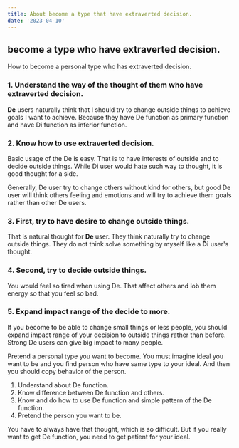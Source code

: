 ```yaml
---
title: About become a type that have extraverted decision.
date: '2023-04-10'
---
```


## become a type who have extraverted decision.

How to become a personal type who has extraverted decision.

### 1. Understand the way of the thought of them who have extraverted decision.

**De** users naturally think that I should try to change outside things to achieve goals I want to achieve. Because they have De function as primary function and have Di function as inferior function.

### 2. Know how to use extraverted decision.

Basic usage of the De is easy. That is to have interests of outside and to decide outside things. While Di user would hate such way to thought, it is good thought for a side.  

Generally, De user try to change others without kind for others, but good De user will think others feeling and emotions and will try to achieve them goals rather than other De users.

### 3. First, try to have desire to change outside things.

That is natural thought for **De** user. They think naturally try to change outside things. They do not think solve something by myself like a **Di** user's thought.

### 4. Second, try to decide outside things.

You would feel so tired when using De. That affect others and lob them energy so that you feel so bad.

### 5. Expand impact range of the decide to more.
  
If you become to be able to change small things or less people, you should expand impact range of your decision to outside things rather than before. Strong De users can give big impact to many people.


Pretend a personal type you want to become. You must imagine ideal you want to be and you find person who have same type to your ideal. And then you should copy behavior of the person. 

1. Understand about De function.
2. Know difference between De function and others.
3. Know and do how to use De function and simple pattern of the De function.
4. Pretend the person you want to be. 

You have to always have that thought, which is so difficult. But if you really want to get De function, you need to get patient for your ideal.
